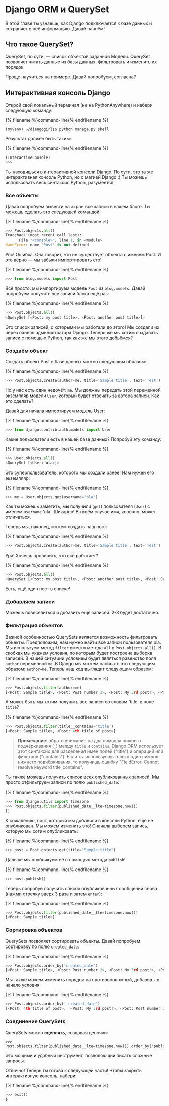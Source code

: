 # Django ORM и QuerySet

В этой главе ты узнаешь, как Django подключается к базе данных и сохраняет в неё информацию. Давай начнём!

## Что такое QuerySet?

QuerySet, по сути, — список объектов заданной Модели. QuerySet позволяет читать данные из базы данных, фильтровать и изменять их порядок.

Проще научиться на примере. Давай попробуем, согласна?

## Интерактивная консоль Django

Открой свой локальный терминал (не на PythonAnywhere) и набери следующую команду:

{% filename %}command-line{% endfilename %}
```
(myvenv) ~/djangogirls$ python manage.py shell
```

Результат должен быть таким:

{% filename %}command-line{% endfilename %}
```python
(InteractiveConsole)
>>>
```

Ты находишься в интерактивной консоли Django. По сути, это та же интерактивная консоль Python, но с магией Django :) Ты можешь использовать весь синтаксис Python, разумеется.

### Все объекты

Давай попробуем вывести на экран все записи в нашем блоге. Ты можешь сделать это следующей командой:

{% filename %}command-line{% endfilename %}
```python
>>> Post.objects.all()
Traceback (most recent call last):
      File "<console>", line 1, in <module>
NameError: name 'Post' is not defined
```

Упс! Ошибка. Она говорит, что не существует объекта с именем Post. И это верно — мы забыли импортировать его!

{% filename %}command-line{% endfilename %}
```python
>>> from blog.models import Post
```

Всё просто: мы импортируем модель `Post` из `blog.models`. Давай попробуем получить все записи блога ещё раз:

{% filename %}command-line{% endfilename %}
```python
>>> Post.objects.all()
<QuerySet [<Post: my post title>, <Post: another post title>]>
```

Это список записей, с которыми мы работали до этого! Мы создали их через панель администратора Django. Теперь же мы хотим создавать записи с помощью Python, так как же мы этого добьёмся?

### Создаём объект

Создать объект Post в базе данных можно следующим образом:

{% filename %}command-line{% endfilename %}
```python
>>> Post.objects.create(author=me, title='Sample title', text='Test')
```

Но у нас есть один недочёт: `me`. Мы должны передать этой переменной экземпляр модели `User`, который будет отвечать за автора записи. Как это сделать?

Давай для начала импортируем модель User:

{% filename %}command-line{% endfilename %}
```python
>>> from django.contrib.auth.models import User
```

Какие пользователи есть в нашей базе данных? Попробуй эту команду:

{% filename %}command-line{% endfilename %}
```python
>>> User.objects.all()
<QuerySet [<User: ola>]>
```

Это суперпользователь, которого мы создали ранее! Нам нужен его экземпляр:

{% filename %}command-line{% endfilename %}
```python
>>> me = User.objects.get(username='ola')
```

Как ты можешь заметить, мы получили (`get`) пользователя (`User`) с именем `username` 'ola'. Шикарно! В твоём случае имя, конечно, может отличаться.

Теперь мы, наконец, можем создать наш пост:

{% filename %}command-line{% endfilename %}
```python
>>> Post.objects.create(author=me, title='Sample title', text='Test')
```

Ура! Хочешь проверить, что всё работает?

{% filename %}command-line{% endfilename %}
```python
>>> Post.objects.all()
<QuerySet [<Post: my post title>, <Post: another post title>, <Post: Sample title>]>
```

Есть, ещё один пост в списке!

### Добавляем записи

Можешь повеселиться и добавить ещё записей. 2-3 будет достаточно.

### Фильтрация объектов

Важной особенностью QuerySets является возможность фильтровать объекты. Предположим, нам нужно найти все записи пользователя ola. Мы используем метод `filter` вместо метода `all` в `Post.objects.all()`. В скобках мы укажем условия, по которым будет построена выборка записей. В нашей ситуации условием будет являться равенство поля `author` переменной `me`. В Django мы можем написать это следующим образом: `author=me`. Теперь наш код выглядит следующим образом:

{% filename %}command-line{% endfilename %}
```python
>>> Post.objects.filter(author=me)
[<Post: Sample title>, <Post: Post number 2>, <Post: My 3rd post!>, <Post: 4th title of post>]
```

А может быть мы хотим получить все записи со словом 'title' в поле `title`?

{% filename %}command-line{% endfilename %}
```python
>>> Post.objects.filter(title__contains='title')
[<Post: Sample title>, <Post: 4th title of post>]
```

> **Примечание**: обрати внимание на два символа нижнего подчёркивания (`_`) между `title` и `contains`. Django ORM использует этот синтаксис для разделения имён полей ("title") и операций или фильтров ("contains"). Если ты используешь только один символ нижнего подчёркивания, то получишь ошибку "FieldError: Cannot resolve keyword title_contains".

Ты также можешь получить список всех опубликованных записей. Мы просто отфильтруем записи по полю `published_date`:

{% filename %}command-line{% endfilename %}
```python
>>> from django.utils import timezone
>>> Post.objects.filter(published_date__lte=timezone.now())
[]
```

К сожалению, пост, который мы добавили в консоли Python, ещё не опубликован. Мы можем изменить это! Сначала выберем запись, которую мы хотим опубликовать:

{% filename %}command-line{% endfilename %}
```python
>>> post = Post.objects.get(title="Sample title")
```

Дальше мы опубликуем её с помощью метода `publish`!

{% filename %}command-line{% endfilename %}
```python
>>> post.publish()
```

Теперь попробуй получить список опубликованных сообщений снова (нажми стрелку вверх 3 раза и затем `enter`):

{% filename %}command-line{% endfilename %}
```python
>>> Post.objects.filter(published_date__lte=timezone.now())
[<Post: Sample title>]
```


### Сортировка объектов

QuerySets позволяет сортировать объекты. Давай попробуем сортировку по полю `created_date`:

{% filename %}command-line{% endfilename %}
```python
>>> Post.objects.order_by('created_date')
[<Post: Sample title>, <Post: Post number 2>, <Post: My 3rd post!>, <Post: 4th title of post>]
```

Мы также можем изменить порядок на противоположный, добавив `-` в начало условия:

{% filename %}command-line{% endfilename %}
```python
>>> Post.objects.order_by('-created_date')
[<Post: 4th title of post>,  <Post: My 3rd post!>, <Post: Post number 2>, <Post: Sample title>]
```


### Соединение QuerySets

QuerySets можно **сцеплять**, создавая цепочки:

```
>>> Post.objects.filter(published_date__lte=timezone.now()).order_by('published_date')
```

Это мощный и удобный инструмент, позволяющий писать сложные запросы.

Отлично! Теперь ты готова к следующей части! Чтобы закрыть интерактивную консоль, набери:

{% filename %}command-line{% endfilename %}
```python
>>> exit()
$
```
